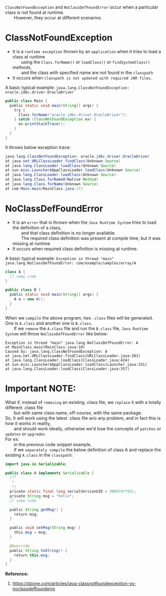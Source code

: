 `ClassNotFoundException` and `NoClassDefFoundError` occur when a particular class is not found at runtime.  
  However, they occur at different scenarios.  

# ClassNotFoundException

- It is a `runtime exception` thrown by an `application` when it tries to load a class at runtime  
  using the `Class.forName()` or `loadClass()` or `findSystemClass()` methods,  
  and the class with specified name are not found in the `classpath`  
- It occurs when `classpath is not updated with required JAR files`.

A basic typical example: `java.lang.ClassNotFoundException: oracle.jdbc.driver.OracleDriver`

```java
public class Main {
  public static void main(String[] args) {
    try {
      Class.forName("oracle.jdbc.driver.OracleDriver");
    } catch (ClassNotFoundException ex) {
      ex.printStackTrace();
    }
  }
}
```  

It throws below exception trace:  

```java
java.lang.ClassNotFoundException: oracle.jdbc.driver.OracleDriver
at java.net.URLClassLoader.findClass(Unknown Source)
at java.lang.ClassLoader.loadClass(Unknown Source)
at sun.misc.Launcher$AppClassLoader.loadClass(Unknown Source)
at java.lang.ClassLoader.loadClass(Unknown Source)
at java.lang.Class.forName0(Native Method)
at java.lang.Class.forName(Unknown Source)
at com.Main.main(MainClass.java:17)
```  

# NoClassDefFoundError 

- It is an `error` that is thrown when the `Java Runtime System` tries to load the definition of a class,  
  and that class definition is no longer available.  
  The required class definition was present at compile time, but it was missing at runtime  
- It occurs when required class definition is missing at runtime.

A basic typical example: `Exception in thread "main" java.lang.NoClassDefFoundError: com/example/samples/array/A`  

```java
class A {
  // some code
}

public class B {
  public static void main(String[] args) {
    A a = new A();
  }
}
```
When we `compile` the above program, two `.class` files will be generated. One is `A.class` and another one is `B.class`.  
  If we `remove` the `A.class` file and run the `B.class` file, `Java Runtime System` will throw `NoClassDefFoundError` like below:  

```
Exception in thread "main" java.lang.NoClassDefFoundError: A
at MainClass.main(MainClass.java:10)
Caused by: java.lang.ClassNotFoundException: A
at java.net.URLClassLoader.findClass(URLClassLoader.java:381)
at java.lang.ClassLoader.loadClass(ClassLoader.java:424)
at sun.misc.Launcher$AppClassLoader.loadClass(Launcher.java:331)
at java.lang.ClassLoader.loadClass(ClassLoader.java:357)
```

# Important NOTE:  

What if, instead of `removing` an existing .class file, we `replace` it with a totally different .class file  
  but with same class name, off-course, with the same package.  
So, It will work using the latest .class file w/o any problem, and in fact this is how it works in reality,   
  and should work ideally, otherwise we'd lose the concepts of `patches` or `updates` or `upgrades`   
For ex:  
  in the previous code snippet example,  
  if we `separately compile` the below definition of class A and replace the existing `A.class` in the `classpath`:  

```java
import java.io.Serializable;

public class A implements Serializable {
  /**
   * 
   */
  private static final long serialVersionUID = 3989797797L;
  private String msg = "hello";
  // some code

  public String getMsg() {
    return msg;
  }

  public void setMsg(String msg) {
    this.msg = msg;
  }

  @Override
  public String toString() {
    return this.msg;
  }
}
```

**Reference:**  
1. https://dzone.com/articles/java-classnotfoundexception-vs-noclassdeffounderro

